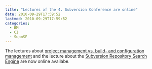 ```yaml
---
title: "Lectures of the 4. Subversion Conference are online"
date: 2010-09-29T17:59:52
lastmod: 2010-09-29T17:59:52
categories:
  - BM
  - CI
  - SupoSE
---
```

The lectures about <a href="http://www.soebes.de/files/SCMvsProject-SubConf2010.pdf">project management vs. build- and configuration management</a> and the lecture about the <a href="http://www.soebes.de/files/SupoSE-SubConf2010.pdf">Subversion Repository Search Engine</a> are now online availabe.
